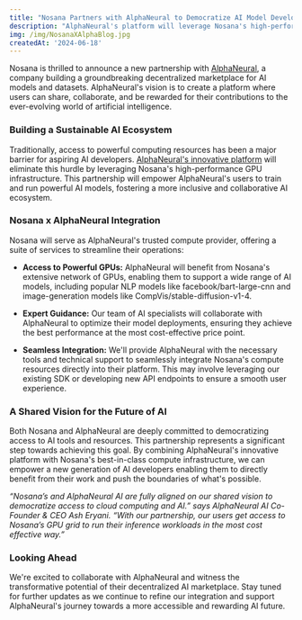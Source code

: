 ```yaml
---
title: "Nosana Partners with AlphaNeural to Democratize AI Model Development"
description: "AlphaNeural's platform will leverage Nosana's high-performance GPU infrastructure."
img: /img/NosanaXAlphaBlog.jpg
createdAt: '2024-06-18'
---
```

Nosana is thrilled to announce a new partnership with [AlphaNeural](https://alphaneural.io/), a company building a groundbreaking decentralized marketplace for AI models and datasets. AlphaNeural's vision is to create a platform where users can share, collaborate, and be rewarded for their contributions to the ever-evolving world of artificial intelligence.

### Building a Sustainable AI Ecosystem

Traditionally, access to powerful computing resources has been a major barrier for aspiring AI developers. [AlphaNeural's innovative platform](https://alphaneural.io/demo) will eliminate this hurdle by leveraging Nosana's high-performance GPU infrastructure. This partnership will empower AlphaNeural's users to train and run powerful AI models, fostering a more inclusive and collaborative AI ecosystem.

### Nosana x AlphaNeural Integration

Nosana will serve as AlphaNeural's trusted compute provider, offering a suite of services to streamline their operations:

*   **Access to Powerful GPUs:** AlphaNeural will benefit from Nosana's extensive network of GPUs, enabling them to support a wide range of AI models, including popular NLP models like facebook/bart-large-cnn and image-generation models like CompVis/stable-diffusion-v1-4.
    
*   **Expert Guidance:** Our team of AI specialists will collaborate with AlphaNeural to optimize their model deployments, ensuring they achieve the best performance at the most cost-effective price point.
    
*   **Seamless Integration:** We'll provide AlphaNeural with the necessary tools and technical support to seamlessly integrate Nosana's compute resources directly into their platform. This may involve leveraging our existing SDK or developing new API endpoints to ensure a smooth user experience.
    

### A Shared Vision for the Future of AI

Both Nosana and AlphaNeural are deeply committed to democratizing access to AI tools and resources. This partnership represents a significant step towards achieving this goal. By combining AlphaNeural's innovative platform with Nosana's best-in-class compute infrastructure, we can empower a new generation of AI developers enabling them to directly benefit from their work and push the boundaries of what's possible.

_“Nosana’s and AlphaNeural AI are fully aligned on our shared vision to democratize access to cloud computing and AI.” says AlphaNeural AI Co-Founder & CEO Ash Eryani. “With our partnership, our users get access to Nosana’s GPU grid to run their inference workloads in the most cost effective way.”_  

### Looking Ahead

We're excited to collaborate with AlphaNeural and witness the transformative potential of their decentralized AI marketplace. Stay tuned for further updates as we continue to refine our integration and support AlphaNeural's journey towards a more accessible and rewarding AI future.
